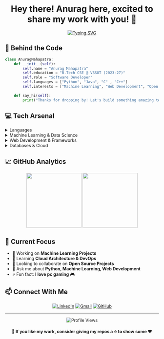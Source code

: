 <div align="center">
  
# Hey there! Anurag here, excited to share my work with you! 🙌
[![Typing SVG](https://readme-typing-svg.herokuapp.com?font=Fira+Code&pause=1000&color=F7F7F7&center=true&vCenter=true&width=435&lines=Computer+Science+Undergrad;Machine+Learning+Enthusiast;Back-End+Developer)](https://git.io/typing-svg)
</div>

## 🚀 Behind the Code

```python
class AnuragMahapatra:
    def __init__(self):
        self.name = "Anurag Mahapatra"
        self.education = "B.Tech CSE @ VSSUT (2023-27)"
        self.role = "Software Developer"
        self.languages = ["Python", "Java", "C" , "C++"]
        self.interests = ["Machine Learning", "Web Development", "Open Source"]
        
    def say_hi(self):
        print("Thanks for dropping by! Let's build something amazing together!")
```

## 💻 Tech Arsenal

<details>
<summary>Languages</summary>
<br>

![Python](https://img.shields.io/badge/Python-3776AB?style=for-the-badge&logo=python&logoColor=white)
![Java](https://img.shields.io/badge/Java-ED8B00?style=for-the-badge&logo=openjdk&logoColor=white)
![C](https://img.shields.io/badge/C-00599C?style=for-the-badge&logo=c&logoColor=white)
![C++](https://img.shields.io/badge/C%2B%2B-00599C?style=for-the-badge&logo=c%2B%2B&logoColor=white)
![R](https://img.shields.io/badge/R-276DC3?style=for-the-badge&logo=r&logoColor=white)
</details>

<details>
<summary>Machine Learning & Data Science</summary>
<br>

![Pandas](https://img.shields.io/badge/pandas-%23150458.svg?style=for-the-badge&logo=pandas&logoColor=white)
![NumPy](https://img.shields.io/badge/numpy-%23013243.svg?style=for-the-badge&logo=numpy&logoColor=white)
![Matplotlib](https://img.shields.io/badge/Matplotlib-11557C?style=for-the-badge&logo=matplotlib&logoColor=white)
![Seaborn](https://img.shields.io/badge/Seaborn-2E3B42?style=for-the-badge&logo=seaborn&logoColor=white)
![TensorFlow](https://img.shields.io/badge/TensorFlow-FF6F00?style=for-the-badge&logo=tensorflow&logoColor=white)
![PyTorch](https://img.shields.io/badge/PyTorch-EE4C2C?style=for-the-badge&logo=pytorch&logoColor=white)
![scikit-learn](https://img.shields.io/badge/scikit--learn-%23F7931E.svg?style=for-the-badge&logo=scikit-learn&logoColor=white)
</details>

<details>
<summary>Web Development & Frameworks</summary>
<br>

![Django](https://img.shields.io/badge/Django-092E20?style=for-the-badge&logo=django&logoColor=white)
![Flask](https://img.shields.io/badge/Flask-000000?style=for-the-badge&logo=flask&logoColor=white)
![FastAPI](https://img.shields.io/badge/FastAPI-005571?style=for-the-badge&logo=fastapi)
![Spring Boot](https://img.shields.io/badge/Spring_Boot-F2F4F9?style=for-the-badge&logo=spring-boot)
![HTML5](https://img.shields.io/badge/HTML5-E34F26?style=for-the-badge&logo=html5&logoColor=white)
![CSS3](https://img.shields.io/badge/CSS3-1572B6?style=for-the-badge&logo=css3&logoColor=white)
</details>

<details>
<summary>Databases & Cloud</summary>
<br>

![MongoDB](https://img.shields.io/badge/MongoDB-4EA94B?style=for-the-badge&logo=mongodb&logoColor=white)
![MySQL](https://img.shields.io/badge/MySQL-005C84?style=for-the-badge&logo=mysql&logoColor=white)
![PostgreSQL](https://img.shields.io/badge/PostgreSQL-316192?style=for-the-badge&logo=postgresql&logoColor=white)
![Docker](https://img.shields.io/badge/Docker-2496ED?style=for-the-badge&logo=docker&logoColor=white)
![AWS](https://img.shields.io/badge/Amazon_AWS-232F3E?style=for-the-badge&logo=amazonaws&logoColor=white)
![Google Cloud](https://img.shields.io/badge/Google_Cloud-4285F4?style=for-the-badge&logo=googlecloud&logoColor=white)
![Microsoft Azure](https://img.shields.io/badge/Microsoft_Azure-0078D4?style=for-the-badge&logo=microsoftazure&logoColor=white)


</details>

## 📈 GitHub Analytics

<div align="center">
  <img height="180em" src="https://github-readme-stats.vercel.app/api?username=IAnuragMahapatra&show_icons=true&theme=tokyonight&include_all_commits=true&count_private=true"/>
  <img height="180em" src="https://github-readme-stats.vercel.app/api/top-langs/?username=IAnuragMahapatra&layout=compact&langs_count=8&theme=tokyonight"/>
</div>

## 🎯 Current Focus

- 🔭 Working on **Machine Learning Projects**
- 🌱 Learning **Cloud Architecture & DevOps**
- 👯 Looking to collaborate on **Open Source Projects**
- 💬 Ask me about **Python, Machine Learning, Web Development**
- ⚡ Fun fact: **I love pc gaming 🎮**


## 📫 Connect With Me

<div align="center">
  
[![LinkedIn](https://img.shields.io/badge/LinkedIn-Connect-blue?style=for-the-badge&logo=linkedin)](https://www.linkedin.com/in/anurag-mahapatra-7336892b0/)
[![Gmail](https://img.shields.io/badge/Gmail-Mail-red?style=for-the-badge&logo=gmail)](mailto:anurag2005om@gmail.com)
[![GitHub](https://img.shields.io/badge/GitHub-Follow-black?style=for-the-badge&logo=github)](https://github.com/IAnuragMahapatra)
  
</div>

---

<div align="center">
  <img src="https://komarev.com/ghpvc/?username=IAnuragMahapatra&label=Profile%20Views&color=0e75b6&style=flat" alt="Profile Views" />
  
  <h4>🎯 If you like my work, consider giving my repos a ⭐ to show some ❤️</h4>
</div>
